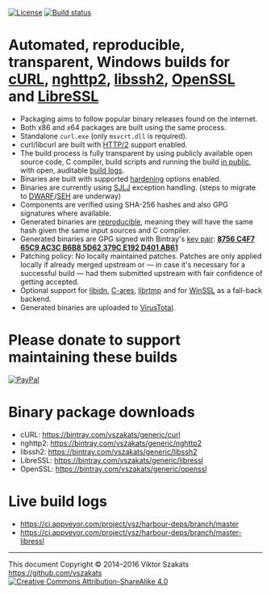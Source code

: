 [![License](https://img.shields.io/badge/license-MIT-blue.svg)](LICENSE.txt)
[![Build status](https://ci.appveyor.com/api/projects/status/4bx4006pge6jbqch/branch/master?svg=true)](https://ci.appveyor.com/project/vsz/harbour-deps/branch/master)

# Automated, reproducible, transparent, Windows builds for [cURL](https://curl.haxx.se/), [nghttp2](https://nghttp2.org/), [libssh2](https://libssh2.org), [OpenSSL](https://www.openssl.org/) and [LibreSSL](http://www.libressl.org/)

  - Packaging aims to follow popular binary releases found on the internet.
  - Both x86 and x64 packages are built using the same process.
  - Standalone `curl.exe` (only `msvcrt.dll` is required).
  - curl/libcurl are built with [HTTP/2](https://en.wikipedia.org/wiki/HTTP/2) support enabled.
  - The build process is fully transparent by using publicly available
    open source code, C compiler, build scripts and running the
    build [in public](https://ci.appveyor.com/project/vsz/harbour-deps),
    with open, auditable [build logs](#live-build-logs).
  - Binaries are built with supported [hardening](https://en.wikipedia.org/wiki/Hardening_%28computing%29) options enabled.
  - Binaries are currently using [SJLJ](https://stackoverflow.com/a/15685229/1732433) exception handling.
    (steps to migrate to [DWARF](https://en.wikipedia.org/wiki/DWARF)/[SEH](https://en.wikipedia.org/wiki/Microsoft-specific_exception_handling_mechanisms#SEH) are underway)
  - Components are verified using SHA-256 hashes and also GPG signatures where available.
  - Generated binaries are [reproducible](https://reproducible-builds.org), meaning
    they will have the same hash given the same input sources and C compiler.
  - Generated binaries are GPG signed with Bintray's [key pair](https://bintray.com/docs/usermanual/uploads/uploads_gpgsigning.html):
    **[8756 C4F7 65C9 AC3C B6B8  5D62 379C E192 D401 AB61](https://pgp.mit.edu/pks/lookup?op=vindex&fingerprint=on&search=0x8756C4F765C9AC3CB6B85D62379CE192D401AB61)**
  - Patching policy: No locally maintained patches. Patches are only
    applied locally if already merged upstream or &mdash; in case it's
    necessary for a successful build &mdash; had them submitted upstream
    with fair confidence of getting accepted.
  - Optional support for [libidn](https://www.gnu.org/software/libidn/), [C-ares](http://c-ares.haxx.se), [librtmp](https://rtmpdump.mplayerhq.hu) and for [WinSSL](https://en.wikipedia.org/wiki/Cryptographic_Service_Provider) as a fall-back backend.
  - Generated binaries are uploaded to [VirusTotal](https://www.virustotal.com/).

# Please donate to support maintaining these builds

  [![PayPal](https://www.paypalobjects.com/webstatic/i/logo/rebrand/ppcom.svg)](https://www.paypal.com/cgi-bin/webscr?cmd=_s-xclick&hosted_button_id=2DZM6WAGRJWT6)

# Binary package downloads

  * cURL: <https://bintray.com/vszakats/generic/curl>
  * nghttp2: <https://bintray.com/vszakats/generic/nghttp2>
  * libssh2: <https://bintray.com/vszakats/generic/libssh2>
  * LibreSSL: <https://bintray.com/vszakats/generic/libressl>
  * OpenSSL: <https://bintray.com/vszakats/generic/openssl>

# Live build logs

  * <https://ci.appveyor.com/project/vsz/harbour-deps/branch/master>
  * <https://ci.appveyor.com/project/vsz/harbour-deps/branch/master-libressl>

---
This document Copyright &copy;&nbsp;2014&ndash;2016 Viktor Szakáts <https://github.com/vszakats><br />
[![Creative Commons Attribution-ShareAlike 4.0](https://rawgit.com/cc-icons/cc-icons/master/fonts/cc-icons-svg/small.by-sa.svg)](https://creativecommons.org/licenses/by-sa/4.0/)

